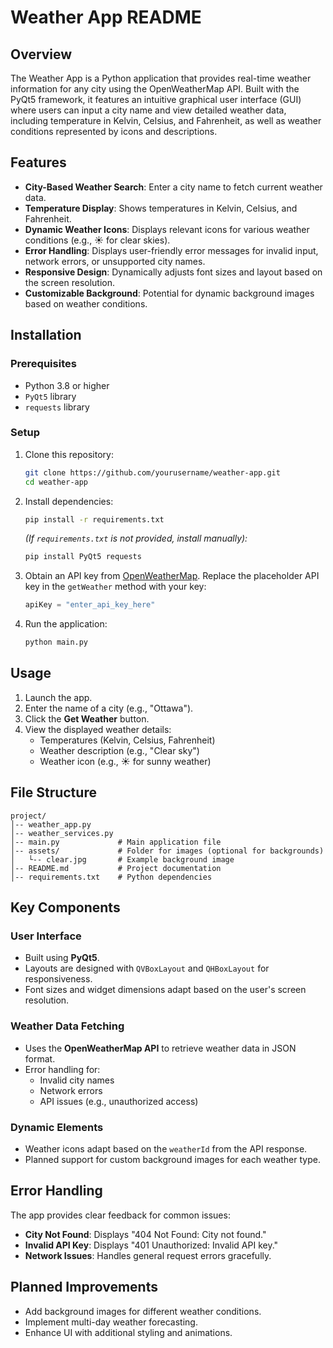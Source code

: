 # Weather App README

## Overview

The Weather App is a Python application that provides real-time weather information for any city using the OpenWeatherMap API. Built with the PyQt5 framework, it features an intuitive graphical user interface (GUI) where users can input a city name and view detailed weather data, including temperature in Kelvin, Celsius, and Fahrenheit, as well as weather conditions represented by icons and descriptions.

## Features

- **City-Based Weather Search**: Enter a city name to fetch current weather data.
- **Temperature Display**: Shows temperatures in Kelvin, Celsius, and Fahrenheit.
- **Dynamic Weather Icons**: Displays relevant icons for various weather conditions (e.g., ☀️ for clear skies).
- **Error Handling**: Displays user-friendly error messages for invalid input, network errors, or unsupported city names.
- **Responsive Design**: Dynamically adjusts font sizes and layout based on the screen resolution.
- **Customizable Background**: Potential for dynamic background images based on weather conditions.

## Installation

### Prerequisites
- Python 3.8 or higher
- `PyQt5` library
- `requests` library

### Setup
1. Clone this repository:
   ```bash
   git clone https://github.com/yourusername/weather-app.git
   cd weather-app
   ```
2. Install dependencies:
   ```bash
   pip install -r requirements.txt
   ```
   *(If `requirements.txt` is not provided, install manually):*
   ```bash
   pip install PyQt5 requests
   ```

3. Obtain an API key from [OpenWeatherMap](https://openweathermap.org/). Replace the placeholder API key in the `getWeather` method with your key:
   ```python
   apiKey = "enter_api_key_here"
   ```

4. Run the application:
   ```bash
   python main.py
   ```

## Usage

1. Launch the app.
2. Enter the name of a city (e.g., "Ottawa").
3. Click the **Get Weather** button.
4. View the displayed weather details:
   - Temperatures (Kelvin, Celsius, Fahrenheit)
   - Weather description (e.g., "Clear sky")
   - Weather icon (e.g., ☀️ for sunny weather)

## File Structure

```
project/
│-- weather_app.py     
│-- weather_services.py
│-- main.py             # Main application file
│-- assets/             # Folder for images (optional for backgrounds)
│   └-- clear.jpg       # Example background image
│-- README.md           # Project documentation
│-- requirements.txt    # Python dependencies
```

## Key Components

### User Interface
- Built using **PyQt5**.
- Layouts are designed with `QVBoxLayout` and `QHBoxLayout` for responsiveness.
- Font sizes and widget dimensions adapt based on the user's screen resolution.

### Weather Data Fetching
- Uses the **OpenWeatherMap API** to retrieve weather data in JSON format.
- Error handling for:
  - Invalid city names
  - Network errors
  - API issues (e.g., unauthorized access)

### Dynamic Elements
- Weather icons adapt based on the `weatherId` from the API response.
- Planned support for custom background images for each weather type.

## Error Handling

The app provides clear feedback for common issues:
- **City Not Found**: Displays "404 Not Found: City not found."
- **Invalid API Key**: Displays "401 Unauthorized: Invalid API key."
- **Network Issues**: Handles general request errors gracefully.

## Planned Improvements
- Add background images for different weather conditions.
- Implement multi-day weather forecasting.
- Enhance UI with additional styling and animations.
